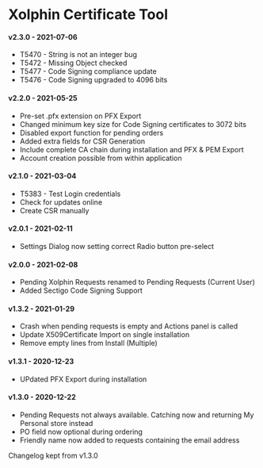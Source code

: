 ﻿# Xolphin Certificate Tool

#### v2.3.0 - 2021-07-06
 - T5470 - String is not an integer bug
 - T5472 - Missing Object checked
 - T5477 - Code Signing compliance update
 - T5476 - Code Signing upgraded to 4096 bits

#### v2.2.0 - 2021-05-25
 - Pre-set .pfx extension on PFX Export
 - Changed minimum key size for Code Signing certificates to 3072 bits
 - Disabled export function for pending orders
 - Added extra fields for CSR Generation
 - Include complete CA chain during installation and PFX & PEM Export
 - Account creation possible from within application

#### v2.1.0 - 2021-03-04
 - T5383 - Test Login credentials
 - Check for updates online
 - Create CSR manually

#### v2.0.1 - 2021-02-11
 - Settings Dialog now setting correct Radio button pre-select

#### v2.0.0 - 2021-02-08
 - Pending Xolphin Requests renamed to Pending Requests (Current User)
 - Added Sectigo Code Signing Support

#### v1.3.2 - 2021-01-29
 - Crash when pending requests is empty and Actions panel is called
 - Update X509Certificate Import on single installation
 - Remove empty lines from Install (Multiple)

#### v1.3.1 - 2020-12-23
 - UPdated PFX Export during installation
 
#### v1.3.0 - 2020-12-22
 - Pending Requests not always available. Catching now and returning My Personal store instead
 - PO field now optional during ordering
 - Friendly name now added to requests containing the email address

Changelog kept from v1.3.0 

